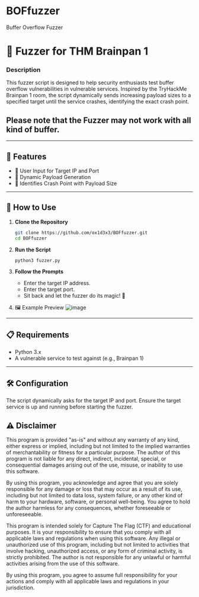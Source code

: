 # BOFfuzzer
Buffer Overflow Fuzzer 

# 🎯 Fuzzer for THM Brainpan 1

### **Description**
This fuzzer script is designed to help security enthusiasts test buffer overflow vulnerabilities in vulnerable services. Inspired by the TryHackMe Brainpan 1 room, the script dynamically sends increasing payload sizes to a specified target until the service crashes, identifying the exact crash point. 

## Please note that the Fuzzer may not work with all kind of buffer.

---

## 🚀 Features
- 📍 User Input for Target IP and Port
- 🔄 Dynamic Payload Generation
- 🛑 Identifies Crash Point with Payload Size

---

## 📂 How to Use

1. **Clone the Repository**
   ```bash
   git clone https://github.com/ox1d3x3/BOFfuzzer.git
   cd BOFfuzzer
   ```

2. **Run the Script**
   ```bash
   python3 fuzzer.py
   ```

3. **Follow the Prompts**
   - Enter the target IP address.
   - Enter the target port.
   - Sit back and let the fuzzer do its magic! 🚀

4. 🖼️ Example Preview
![image](https://github.com/user-attachments/assets/81fe7bd4-fa66-47ad-a397-59dff4bfdb69)


---

## 📋 Requirements
- Python 3.x
- A vulnerable service to test against (e.g., Brainpan 1)

---

## 🛠️ Configuration
The script dynamically asks for the target IP and port. Ensure the target service is up and running before starting the fuzzer.


## ⚠️ Disclaimer

This program is provided "as-is" and without any warranty of any kind, either express or implied, including but not limited to the implied warranties of merchantability or fitness for a particular purpose. The author of this program is not liable for any direct, indirect, incidental, special, or consequential damages arising out of the use, misuse, or inability to use this software.

By using this program, you acknowledge and agree that you are solely responsible for any damage or loss that may occur as a result of its use, including but not limited to data loss, system failure, or any other kind of harm to your hardware, software, or personal well-being. You agree to hold the author harmless for any consequences, whether foreseeable or unforeseeable.

This program is intended solely for Capture The Flag (CTF) and educational purposes. It is your responsibility to ensure that you comply with all applicable laws and regulations when using this software. Any illegal or unauthorized use of this program, including but not limited to activities that involve hacking, unauthorized access, or any form of criminal activity, is strictly prohibited. The author is not responsible for any unlawful or harmful activities arising from the use of this software.

By using this program, you agree to assume full responsibility for your actions and comply with all applicable laws and regulations in your jurisdiction.




